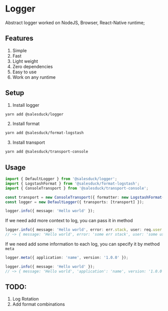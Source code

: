 # Logger
Abstract logger worked on NodeJS, Browser, React-Native runtime;

## Features

1. Simple
2. Fast
3. Light weight
4. Zero dependencies
5. Easy to use
6. Work on any runtime

## Setup

1. Install logger
```bash
yarn add @salesduck/logger
```
2. Install format
```bash
yarn add @salesduck/format-logstash
```

3. Install transport
```bash
yarn add @salesduck/transport-console
```

## Usage

```ts
import { DefaultLogger } from '@salesduck/logger';
import { LogstashFormat } from '@salesduck/format-logstash';
import { ConsoleTransport } from '@salesduck/transport-console';

const transport = new ConsoleTransport({ formatter: new LogstashFormat() });
const logger = new DefaultLogger({ transports: [transport] });

logger.info({ message: 'Hello world' });
```

If we need add more context to log, you can pass it in method

```ts
logger.info({ message: 'Hello world', error: err.stack, user: req.user.id });
// ~> { message: 'Hello world', error: 'some err stack', user: 'some user id' };
```

If we need add some information to each log, you can specify it by method `meta`

```ts
logger.meta({ application: 'name', version: '1.0.0' });

logger.info({ message: 'Hello world' });
// ~> { message: 'Hello world', 'application': 'name', version: '1.0.0' }
```

## TODO:
1. Log Rotation
2. Add format combinations
